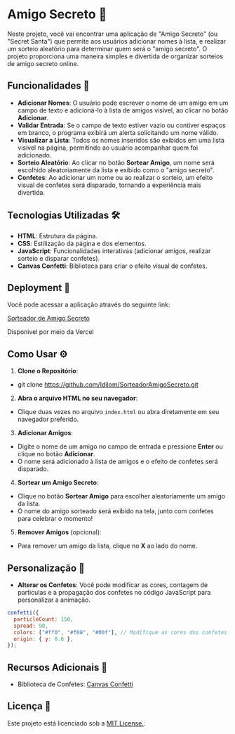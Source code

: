 # Amigo Secreto 🎁

Neste projeto, você vai encontrar uma aplicação de "Amigo Secreto" (ou "Secret Santa") que permite aos usuários adicionar nomes à lista, e realizar um sorteio aleatório para determinar quem será o "amigo secreto". O projeto proporciona uma maneira simples e divertida de organizar sorteios de amigo secreto online.

## Funcionalidades 🚀

- **Adicionar Nomes**: O usuário pode escrever o nome de um amigo em um campo de texto e adicioná-lo à lista de amigos visível, ao clicar no botão **Adicionar**.
- **Validar Entrada**: Se o campo de texto estiver vazio ou contiver espaços em branco, o programa exibirá um alerta solicitando um nome válido.
- **Visualizar a Lista**: Todos os nomes inseridos são exibidos em uma lista visível na página, permitindo ao usuário acompanhar quem foi adicionado.
- **Sorteio Aleatório**: Ao clicar no botão **Sortear Amigo**, um nome será escolhido aleatoriamente da lista e exibido como o "amigo secreto".
- **Confetes**: Ao adicionar um nome ou ao realizar o sorteio, um efeito visual de confetes será disparado, tornando a experiência mais divertida.

## Tecnologias Utilizadas 🛠️

- **HTML**: Estrutura da página.
- **CSS**: Estilização da página e dos elementos.
- **JavaScript**: Funcionalidades interativas (adicionar amigos, realizar sorteio e disparar confetes).
- **Canvas Confetti**: Biblioteca para criar o efeito visual de confetes.

## Deployment 🚀

Você pode acessar a aplicação através do seguinte link:

[Sorteador de Amigo Secreto](https://sorteador-amigo-secreto-kohl.vercel.app/)

Disponivel por meio da Vercel

## Como Usar ⚙️

1. **Clone o Repositório**:

- git clone <https://github.com/Idilom/SorteadorAmigoSecreto.git>

2. **Abra o arquivo HTML no seu navegador**:

- Clique duas vezes no arquivo `index.html` ou abra diretamente em seu navegador preferido.

3. **Adicionar Amigos**:

- Digite o nome de um amigo no campo de entrada e pressione **Enter** ou clique no botão **Adicionar**.
- O nome será adicionado à lista de amigos e o efeito de confetes será disparado.

4. **Sortear um Amigo Secreto**:

- Clique no botão **Sortear Amigo** para escolher aleatoriamente um amigo da lista.
- O nome do amigo sorteado será exibido na tela, junto com confetes para celebrar o momento!

5. **Remover Amigos** (opcional):

- Para remover um amigo da lista, clique no **X** ao lado do nome.

## Personalização 🔧

- **Alterar os Confetes**: Você pode modificar as cores, contagem de particulas e a propagação dos confetes no código JavaScript para personalizar a animação.

```javascript
confetti({
  particleCount: 150,
  spread: 90,
  colors: ["#ff0", "#f00", "#00f"], // Modifique as cores dos confetes aqui
  origin: { y: 0.6 },
});
```

## Recursos Adicionais 🌟

- Biblioteca de Confetes: [Canvas Confetti](https://www.npmjs.com/package/canvas-confetti)

## Licença 📜

Este projeto está licenciado sob a [MIT License.](./LICENSE).
